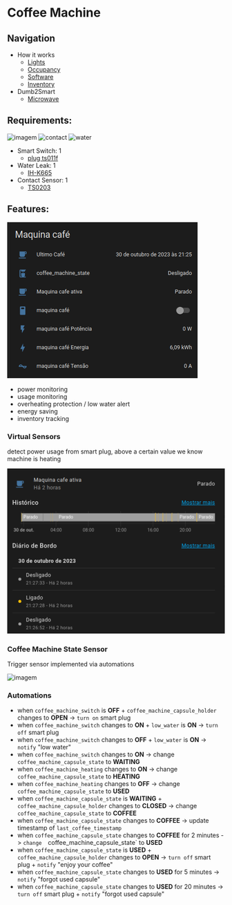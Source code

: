 # Coffee Machine

## Navigation

- How it works
  - [Lights](../how/lights.md)
  - [Occupancy](../how/occupancy.md)
  - [Software](../how/software.md)
  - [Inventory](../how/inventory.md)
- Dumb2Smart
  - [Microwave](./microwave.md)

## Requirements:

![imagem](https://www.zigbee2mqtt.io/images/devices/TS011F_plug_1.jpg)
![contact](https://www.zigbee2mqtt.io/images/devices/TS0203.jpg)
![water](https://www.zigbee2mqtt.io/images/devices/IH-K665.jpg)

- Smart Switch: 1
  - [plug ts011f](https://www.zigbee2mqtt.io/devices/TS011F_plug_1.html#tuya-ts011f_plug_1)
- Water Leak: 1
  - [IH-K665](https://www.zigbee2mqtt.io/devices/IH-K665.html#aubess-ih-k665)
- Contact Sensor: 1
  - [TS0203](https://www.zigbee2mqtt.io/devices/TS0203.html#tuya-ts0203)
  
## Features:

![img_1.png](img_1.png)

- power monitoring
- usage monitoring
- overheating protection / low water alert
- energy saving
- inventory tracking


### Virtual Sensors

detect power usage from smart plug, above a certain value we know machine is heating

![img_2.png](img_2.png)


### Coffee Machine State Sensor

Trigger sensor implemented via automations

![imagem](https://github.com/JarbasAl/smarthouse/assets/33701864/3a7b1a4c-cad5-48ac-887f-8a0c59361a59)

### Automations

- when `coffee_machine_switch` is **OFF** + `coffee_machine_capsule_holder` changes to **OPEN** -> `turn on` smart plug
- when `coffee_machine_switch` changes to **ON** + `low_water` is **ON** -> `turn off` smart plug
- when `coffee_machine_switch` changes to **OFF** + `low_water` is **ON** -> `notify` "low water"
- when `coffee_machine_switch` changes to **ON**  -> change  `coffee_machine_capsule_state` to **WAITING**
- when `coffee_machine_heating` changes to **ON**  -> change  `coffee_machine_capsule_state` to **HEATING**
- when `coffee_machine_heating` changes to **OFF**  -> change  `coffee_machine_capsule_state` to **USED**
- when `coffee_machine_capsule_state` is **WAITING** + `coffee_machine_capsule_holder` changes to **CLOSED** -> change `coffee_machine_capsule_state` to **COFFEE**
- when `coffee_machine_capsule_state` changes to **COFFEE** -> update timestamp of `last_coffee_timestamp` 
- when `coffee_machine_capsule_state` changes to **COFFEE** for 2 minutes -> `change  `coffee_machine_capsule_state` to **USED**
- when `coffee_machine_capsule_state` is **USED** + `coffee_machine_capsule_holder` changes to **OPEN** -> `turn off` smart plug + `notify` "enjoy your coffee"
- when `coffee_machine_capsule_state` changes to **USED** for 5 minutes -> `notify` "forgot used capsule"
- when `coffee_machine_capsule_state` changes to **USED** for 20 minutes -> `turn off` smart plug + `notify` "forgot used capsule"








